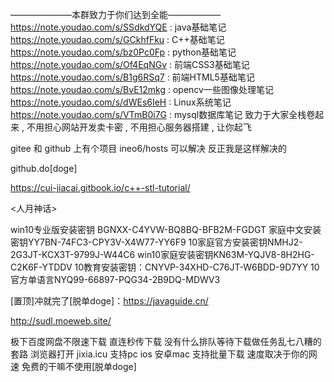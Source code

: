 ———————本群致力于你们达到全能——————
https://note.youdao.com/s/SSdkdYQE : java基础笔记
https://note.youdao.com/s/GCkhfFku : C++基础笔记
https://note.youdao.com/s/bz0Pc0Fp : python基础笔记
https://note.youdao.com/s/Of4EqNGv : 前端CSS3基础笔记
https://note.youdao.com/s/B1g6RSq7 : 前端HTML5基础笔记
https://note.youdao.com/s/BvE12mkg : opencv一些图像处理笔记
https://note.youdao.com/s/dWEs6IeH : Linux系统笔记
https://note.youdao.com/s/VTmB0i7G : mysql数据库笔记
致力于大家全栈卷起来 , 不用担心网站开发卖卡密 , 不用担心服务器搭建 , 让你起飞

gitee 和 github 上有个项目 ineo6/hosts  可以解决 反正我是这样解决的

github.do[doge]

https://cui-jiacai.gitbook.io/c++-stl-tutorial/

<人月神话>

win10专业版安装密钥  BGNXX-C4YVW-BQ8BQ-BFB2M-FGDGT 
家庭中文安装密钥YY7BN-74FC3-CPY3V-X4W77-YY6F9
10家庭官方安装密钥NMHJ2-2G3JT-KCX3T-9799J-W44C6
 win10家庭安装密钥KN63M-YQJV8-8H2HG-C2K6F-YTDDV
10教育安装密钥：CNYVP-34XHD-C76JT-W6BDD-9D7YY
10官方单语言NYQ99-66897-PQG34-2B9DQ-MDWV3

[置顶]冲就完了[脱单doge]：https://javaguide.cn/

http://sudl.moeweb.site/

极下百度网盘不限速下载  直连秒传下载
没有什么排队等待下载做任务乱七八糟的套路
浏览器打开  jixia.icu
支持pc ios 安卓mac
支持批量下载
速度取决于你的网速
免费的干嘛不使用[脱单doge]